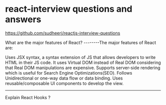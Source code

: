 # react-interview questions and answers

https://github.com/sudheerj/reactjs-interview-questions


What are the major features of React?
--------The major features of React are:

Uses JSX syntax, a syntax extension of JS that allows developers to write HTML in their JS code.
It uses Virtual DOM instead of Real DOM considering that Real DOM manipulations are expensive.
Supports server-side rendering which is useful for Search Engine Optimizations(SEO).
Follows Unidirectional or one-way data flow or data binding.
Uses reusable/composable UI components to develop the view.


---------------------------------------------------------------------------------------------------------------------------------------------------------

Explain React Hooks ?
``````Hooks are a feature that was introduced in React 16.8. They enable you to use state and other React features
